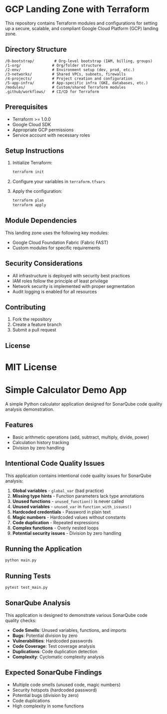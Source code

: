 
# GCP Landing Zone with Terraform

This repository contains Terraform modules and configurations for setting up a secure, scalable, and compliant Google Cloud Platform (GCP) landing zone.

## Directory Structure

```
/0-bootstrap/         # Org-level bootstrap (IAM, billing, groups)
/1-org/              # Org/folder structure
/2-env/              # Environment setup (dev, prod, etc.)
/3-networks/         # Shared VPCs, subnets, firewalls
/4-projects/         # Project creation and configuration
/5-app-infra/        # App-specific infra (GKE, databases, etc.)
/modules/            # Custom/shared Terraform modules
.github/workflows/   # CI/CD for Terraform
```

## Prerequisites

- Terraform >= 1.0.0
- Google Cloud SDK
- Appropriate GCP permissions
- Service account with necessary roles

## Setup Instructions

1. Initialize Terraform:
   ```bash
   terraform init
   ```

2. Configure your variables in `terraform.tfvars`

3. Apply the configuration:
   ```bash
   terraform plan
   terraform apply
   ```

## Module Dependencies

This landing zone uses the following key modules:
- Google Cloud Foundation Fabric (Fabric FAST)
- Custom modules for specific requirements

## Security Considerations

- All infrastructure is deployed with security best practices
- IAM roles follow the principle of least privilege
- Network security is implemented with proper segmentation
- Audit logging is enabled for all resources

## Contributing

1. Fork the repository
2. Create a feature branch
3. Submit a pull request

## License

MIT License 
=======
# Simple Calculator Demo App

A simple Python calculator application designed for SonarQube code quality analysis demonstration.

## Features

- Basic arithmetic operations (add, subtract, multiply, divide, power)
- Calculation history tracking
- Division by zero handling

## Intentional Code Quality Issues

This application contains intentional code quality issues for SonarQube analysis:

1. **Global variables** - `global_var` (bad practice)
2. **Missing type hints** - Function parameters lack type annotations
3. **Unused functions** - `unused_function()` is never called
4. **Unused variables** - `unused_var` in `function_with_issues()`
5. **Hardcoded credentials** - Password in plain text
6. **Magic numbers** - Hardcoded values without constants
7. **Code duplication** - Repeated expressions
8. **Complex functions** - Overly nested loops
9. **Potential security issues** - Division by zero handling

## Running the Application

```bash
python main.py
```

## Running Tests

```bash
pytest test_main.py
```

## SonarQube Analysis

This application is designed to demonstrate various SonarQube code quality checks:

- **Code Smells**: Unused variables, functions, and imports
- **Bugs**: Potential division by zero
- **Vulnerabilities**: Hardcoded passwords
- **Code Coverage**: Test coverage analysis
- **Duplications**: Code duplication detection
- **Complexity**: Cyclomatic complexity analysis

## Expected SonarQube Findings

- Multiple code smells (unused code, magic numbers)
- Security hotspots (hardcoded password)
- Potential bugs (division by zero)
- Code duplications
- High complexity in some functions 

